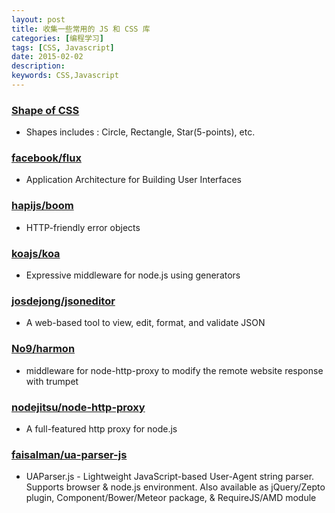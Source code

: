 ```yaml
---
layout: post
title: 收集一些常用的 JS 和 CSS 库
categories: [编程学习]
tags: [CSS, Javascript]
date: 2015-02-02
description:
keywords: CSS,Javascript
---
```


### [Shape of CSS](http://css-tricks.com/examples/ShapesOfCSS/)

* Shapes includes : Circle, Rectangle, Star(5-points), etc.

### [facebook/flux](https://github.com/facebook/flux)

* Application Architecture for Building User Interfaces

### [hapijs/boom](https://github.com/hapijs/boom)

* HTTP-friendly error objects

### [koajs/koa](https://github.com/koajs/koa)

* Expressive middleware for node.js using generators

### [josdejong/jsoneditor](https://github.com/josdejong/jsoneditor)

* A web-based tool to view, edit, format, and validate JSON

### [No9/harmon](https://github.com/No9/harmon)

* middleware for node-http-proxy to modify the remote website response with trumpet

### [nodejitsu/node-http-proxy](https://github.com/nodejitsu/node-http-proxy)

* A full-featured http proxy for node.js

### [faisalman/ua-parser-js](https://github.com/faisalman/ua-parser-js)

* UAParser.js - Lightweight JavaScript-based User-Agent string parser. Supports browser & node.js environment. Also available as jQuery/Zepto plugin, Component/Bower/Meteor package, & RequireJS/AMD module

